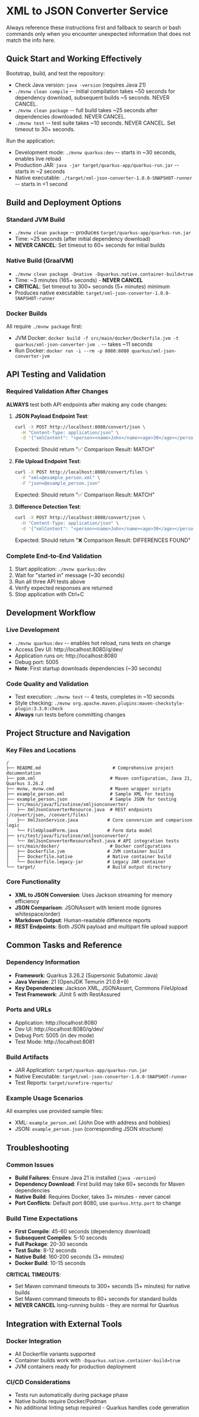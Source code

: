 # XML to JSON Converter Service

Always reference these instructions first and fallback to search or bash commands only when you encounter unexpected information that does not match the info here.

## Quick Start and Working Effectively

Bootstrap, build, and test the repository:
- Check Java version: `java -version` (requires Java 21)
- `./mvnw clean compile` -- initial compilation takes ~50 seconds for dependency download, subsequent builds ~5 seconds. NEVER CANCEL.
- `./mvnw clean package` -- full build takes ~25 seconds after dependencies downloaded. NEVER CANCEL.
- `./mvnw test` -- test suite takes ~10 seconds. NEVER CANCEL. Set timeout to 30+ seconds.

Run the application:
- Development mode: `./mvnw quarkus:dev` -- starts in ~30 seconds, enables live reload
- Production JAR: `java -jar target/quarkus-app/quarkus-run.jar` -- starts in ~2 seconds
- Native executable: `./target/xml-json-converter-1.0.0-SNAPSHOT-runner` -- starts in <1 second

## Build and Deployment Options

### Standard JVM Build
- `./mvnw clean package` -- produces `target/quarkus-app/quarkus-run.jar`
- Time: ~25 seconds (after initial dependency download)
- **NEVER CANCEL**: Set timeout to 60+ seconds for initial builds

### Native Build (GraalVM)
- `./mvnw clean package -Dnative -Dquarkus.native.container-build=true`
- Time: ~3 minutes (165+ seconds) - **NEVER CANCEL**
- **CRITICAL**: Set timeout to 300+ seconds (5+ minutes) minimum
- Produces native executable: `target/xml-json-converter-1.0.0-SNAPSHOT-runner`

### Docker Builds
All require `./mvnw package` first:
- JVM Docker: `docker build -f src/main/docker/Dockerfile.jvm -t quarkus/xml-json-converter-jvm .` -- takes ~11 seconds
- Run Docker: `docker run -i --rm -p 8080:8080 quarkus/xml-json-converter-jvm`

## API Testing and Validation

### Required Validation After Changes
**ALWAYS** test both API endpoints after making any code changes:

1. **JSON Payload Endpoint Test**:
   ```bash
   curl -X POST http://localhost:8080/convert/json \
     -H "Content-Type: application/json" \
     -d '{"xmlContent": "<person><name>John</name><age>30</age></person>", "jsonContent": "{\"name\":\"John\",\"age\":\"30\"}"}'
   ```
   Expected: Should return "✅ Comparison Result: MATCH"

2. **File Upload Endpoint Test**:
   ```bash
   curl -X POST http://localhost:8080/convert/files \
     -F "xml=@example_person.xml" \
     -F "json=@example_person.json"
   ```
   Expected: Should return "✅ Comparison Result: MATCH"

3. **Difference Detection Test**:
   ```bash
   curl -X POST http://localhost:8080/convert/json \
     -H "Content-Type: application/json" \
     -d '{"xmlContent": "<person><name>John</name><age>30</age></person>", "jsonContent": "{\"name\":\"Jane\",\"age\":\"25\"}"}'
   ```
   Expected: Should return "❌ Comparison Result: DIFFERENCES FOUND"

### Complete End-to-End Validation
1. Start application: `./mvnw quarkus:dev`
2. Wait for "started in" message (~30 seconds)
3. Run all three API tests above
4. Verify expected responses are returned
5. Stop application with Ctrl+C

## Development Workflow

### Live Development
- `./mvnw quarkus:dev` -- enables hot reload, runs tests on change
- Access Dev UI: http://localhost:8080/q/dev/
- Application runs on: http://localhost:8080
- Debug port: 5005
- **Note**: First startup downloads dependencies (~30 seconds)

### Code Quality and Validation
- Test execution: `./mvnw test` -- 4 tests, completes in ~10 seconds
- Style checking: `./mvnw org.apache.maven.plugins:maven-checkstyle-plugin:3.3.0:check`
- **Always** run tests before committing changes

## Project Structure and Navigation

### Key Files and Locations
```
/
├── README.md                           # Comprehensive project documentation
├── pom.xml                            # Maven configuration, Java 21, Quarkus 3.26.2
├── mvnw, mvnw.cmd                     # Maven wrapper scripts
├── example_person.xml                 # Sample XML for testing
├── example_person.json                # Sample JSON for testing
├── src/main/java/fi/sutinse/xmljsonconverter/
│   ├── XmlJsonConverterResource.java  # REST endpoints (/convert/json, /convert/files)
│   ├── XmlJsonService.java           # Core conversion and comparison logic
│   └── FileUploadForm.java           # Form data model
├── src/test/java/fi/sutinse/xmljsonconverter/
│   └── XmlJsonConverterResourceTest.java # API integration tests
├── src/main/docker/                   # Docker configurations
│   ├── Dockerfile.jvm                # JVM container build
│   ├── Dockerfile.native             # Native container build
│   └── Dockerfile.legacy-jar         # Legacy JAR container
└── target/                           # Build output directory
```

### Core Functionality
- **XML to JSON Conversion**: Uses Jackson streaming for memory efficiency
- **JSON Comparison**: JSONAssert with lenient mode (ignores whitespace/order)
- **Markdown Output**: Human-readable difference reports
- **REST Endpoints**: Both JSON payload and multipart file upload support

## Common Tasks and Reference

### Dependency Information
- **Framework**: Quarkus 3.26.2 (Supersonic Subatomic Java)
- **Java Version**: 21 (OpenJDK Temurin 21.0.8+9)
- **Key Dependencies**: Jackson XML, JSONAssert, Commons FileUpload
- **Test Framework**: JUnit 5 with RestAssured

### Ports and URLs
- Application: http://localhost:8080
- Dev UI: http://localhost:8080/q/dev/
- Debug Port: 5005 (in dev mode)
- Test Mode: http://localhost:8081

### Build Artifacts
- JAR Application: `target/quarkus-app/quarkus-run.jar`
- Native Executable: `target/xml-json-converter-1.0.0-SNAPSHOT-runner`
- Test Reports: `target/surefire-reports/`

### Example Usage Scenarios
All examples use provided sample files:
- XML: `example_person.xml` (John Doe with address and hobbies)
- JSON: `example_person.json` (corresponding JSON structure)

## Troubleshooting

### Common Issues
- **Build Failures**: Ensure Java 21 is installed (`java -version`)
- **Dependency Download**: First build may take 60+ seconds for Maven dependencies
- **Native Build**: Requires Docker, takes 3+ minutes - never cancel
- **Port Conflicts**: Default port 8080, use `quarkus.http.port` to change

### Build Time Expectations
- **First Compile**: 45-60 seconds (dependency download)
- **Subsequent Compiles**: 5-10 seconds
- **Full Package**: 20-30 seconds
- **Test Suite**: 8-12 seconds
- **Native Build**: 160-200 seconds (3+ minutes)
- **Docker Build**: 10-15 seconds

**CRITICAL TIMEOUTS**:
- Set Maven command timeouts to 300+ seconds (5+ minutes) for native builds
- Set Maven command timeouts to 60+ seconds for standard builds
- **NEVER CANCEL** long-running builds - they are normal for Quarkus

## Integration with External Tools

### Docker Integration
- All Dockerfile variants supported
- Container builds work with `-Dquarkus.native.container-build=true`
- JVM containers ready for production deployment

### CI/CD Considerations
- Tests run automatically during package phase
- Native builds require Docker/Podman
- No additional linting setup required - Quarkus handles code generation